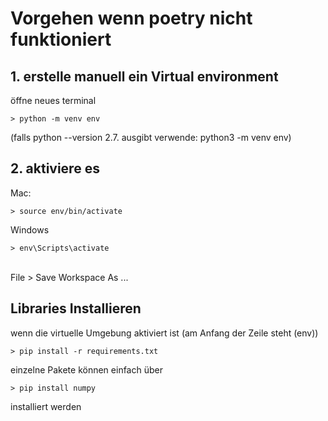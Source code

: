 # Vorgehen wenn poetry nicht funktioniert

## 1. erstelle manuell ein Virtual environment
öffne neues terminal
```shell
> python -m venv env
```
(falls python --version 2.7. ausgibt verwende: python3 -m venv env)

## 2. aktiviere es
Mac:
```shell
> source env/bin/activate
```
Windows
```shell
> env\Scripts\activate
```
\
File > Save Workspace As ...
## Libraries Installieren
wenn die virtuelle Umgebung aktiviert ist (am Anfang der Zeile steht (env))

```shell
> pip install -r requirements.txt
```
einzelne Pakete können einfach über
```shell
> pip install numpy
```
installiert werden  


